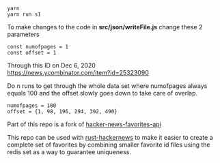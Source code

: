 
```
yarn
yarn run s1
```

To make changes to the code in **src/json/writeFile.js** change these 2 parameters

```
const numofpages = 1
const offset = 1
```

Through this ID on Dec 6, 2020   
https://news.ycombinator.com/item?id=25323090

Do n runs to get through the whole data set where numofpages always equals 100 and the offset slowly goes down to take care of overlap.
```
numofpages = 100
offset = {1, 98, 196, 294, 392, 490}
```

Part of this repo is a fork of
[hacker-news-favorites-api](https://github.com/reactual/hacker-news-favorites-api)

This repo can be used with
[rust-hackernews](https://github.com/stormasm/rust-hackernews)
to make it easier to create a complete set of favorites
by combining smaller favorite id files using the redis
set as a way to guarantee uniqueness.
